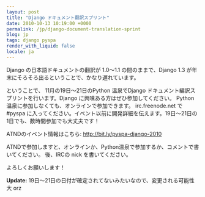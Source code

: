 ```yaml
---
layout: post
title: "Django ドキュメント翻訳スプリント"
date: 2010-10-13 10:19:00 +0000
permalink: /jp/django-document-translation-sprint
blog: jp
tags: django pyspa
render_with_liquid: false
locale: ja
---
```


Django の日本語ドキュメントの翻訳が 1.0～1.1 の間のままで、Django 1.3
が年末にそろそろ出るということで、かなり遅れています。

ということで、 11月の19日～21日のPython 温泉でDjango ドキュメント編訳スプリントを行います。Django
に興味ある方はぜひ参加してください。 Python 温泉に参加しなくても、オンラインで参加できます。
irc.freenode.net で \#pyspa
に入ってください。イベント以前に開発詳細を伝えます。19日～21日の1日でも、数時間参加でも大丈夫です！

ATNDのイベント情報はこちら: <http://bit.ly/pyspa-django-2010>

ATNDで参加しますと、オンラインか、Python温泉で参加するか、コメントで書いてください。 後、IRCの nick を書いてください。

よろしくお願いします！

**Update:** 19日～21日の日付が確定されてないみたいなので、変更される可能性大 orz

